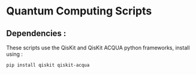 # Quantum Computing Scripts

## Dependencies :

These scripts use the QisKit and QisKit ACQUA python frameworks, install using :

```
pip install qiskit qiskit-acqua
``` 
